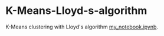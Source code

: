 # K-Means-Lloyd-s-algorithm
K-Means clustering with Lloyd's algorithm [my_notebook.ipynb](my_notebook.ipynb).
